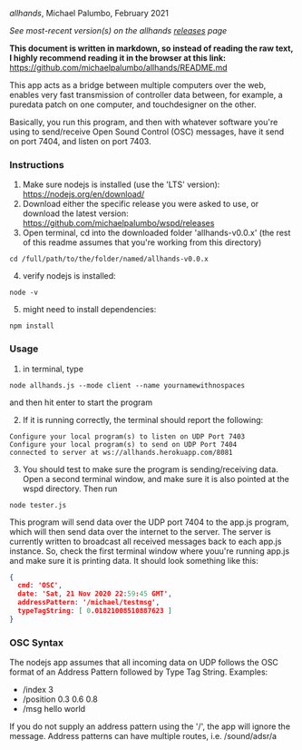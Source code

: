 *allhands*, Michael Palumbo, February 2021

*See most-recent version(s) on the allhands [releases](https://github.com/michaelpalumbo/allhands/releases) page*

**This document is written in markdown, so instead of reading the raw text, I highly recommend reading it in the browser at this link:** https://github.com/michaelpalumbo/allhands/README.md

This app acts as a bridge between multiple computers over the web, enables very fast transmission of controller data between, for example, a puredata patch on one computer, and touchdesigner on the other. 

Basically, you run this program, and then with whatever software you're using to send/receive Open Sound Control (OSC) messages, have it send on port 7404, and listen on port 7403.

### Instructions
1. Make sure nodejs is installed (use the 'LTS' version): https://nodejs.org/en/download/
2. Download either the specific release you were asked to use, or download the latest version: https://github.com/michaelpalumbo/wspd/releases
3. Open terminal, cd into the downloaded folder 'allhands-v0.0.x' (the rest of this readme assumes that you're working from this directory) 

```shell
cd /full/path/to/the/folder/named/allhands-v0.0.x
```
4. verify nodejs is installed:

```shell
node -v
```

5. might need to install dependencies:

```shell
npm install
```


### Usage

1. in terminal, type 
```shell
node allhands.js --mode client --name yournamewithnospaces
```

and then hit enter to start the program

2. If it is running correctly, the terminal should report the following:

```shell
Configure your local program(s) to listen on UDP Port 7403
Configure your local program(s) to send on UDP Port 7404
connected to server at ws://allhands.herokuapp.com/8081
```

3. You should test to make sure the program is sending/receiving data. Open a second terminal window, and make sure it is also pointed at the wspd directory. Then run 

```shell
node tester.js
```

This program will send data over the UDP port 7404 to the app.js program, which will then send data over the internet to the server. The server is currently written to broadcast all received messages back to each app.js instance. So, check the first terminal window where youu're running app.js and make sure it is printing data. It should look something like this:

```JSON
{
  cmd: 'OSC',
  date: 'Sat, 21 Nov 2020 22:59:45 GMT',
  addressPattern: '/michael/testmsg',
  typeTagString: [ 0.01821008510887623 ]
}
```

### OSC Syntax
The nodejs app assumes that all incoming data on UDP follows the OSC format of an Address Pattern followed by Type Tag String. Examples:

- /index 3
- /position 0.3 0.6 0.8
- /msg hello world

If you do not supply an address pattern using the '/', the app will ignore the message. Address patterns can have multiple routes, i.e. /sound/adsr/a
